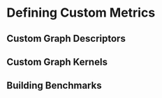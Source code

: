 # Defining Custom Metrics

## Custom Graph Descriptors

## Custom Graph Kernels

## Building Benchmarks
